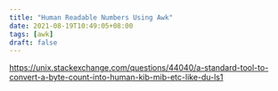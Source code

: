 ```yaml
---
title: "Human Readable Numbers Using Awk"
date: 2021-08-19T10:49:05+08:00
tags: [awk]
draft: false
---
```


https://unix.stackexchange.com/questions/44040/a-standard-tool-to-convert-a-byte-count-into-human-kib-mib-etc-like-du-ls1

